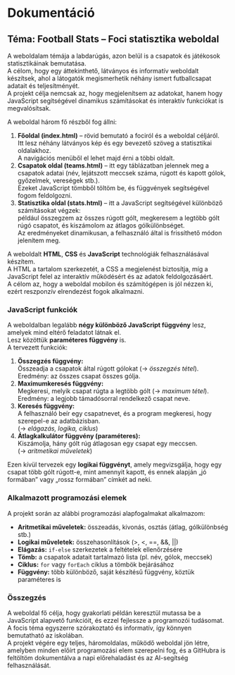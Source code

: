 # Dokumentáció

## Téma: Football Stats – Foci statisztika weboldal

A weboldalam témája a labdarúgás, azon belül is a csapatok és játékosok statisztikáinak bemutatása.  
A célom, hogy egy áttekinthető, látványos és informatív weboldalt készítsek, ahol a látogatók megismerhetik néhány ismert futballcsapat adatait és teljesítményét.  
A projekt célja nemcsak az, hogy megjelenítsem az adatokat, hanem hogy JavaScript segítségével dinamikus számításokat és interaktív funkciókat is megvalósítsak.

A weboldal három fő részből fog állni:
1. **Főoldal (index.html)** – rövid bemutató a fociról és a weboldal céljáról.  
   Itt lesz néhány látványos kép és egy bevezető szöveg a statisztikai oldalakhoz.  
   A navigációs menüből el lehet majd érni a többi oldalt.
2. **Csapatok oldal (teams.html)** – itt egy táblázatban jelennek meg a csapatok adatai (név, lejátszott meccsek száma, rúgott és kapott gólok, győzelmek, vereségek stb.).  
   Ezeket JavaScript tömbből töltöm be, és függvények segítségével fogom feldolgozni.
3. **Statisztika oldal (stats.html)** – itt a JavaScript segítségével különböző számításokat végzek:  
   például összegzem az összes rúgott gólt, megkeresem a legtöbb gólt rúgó csapatot, és kiszámolom az átlagos gólkülönbséget.  
   Az eredményeket dinamikusan, a felhasználó által is frissíthető módon jelenítem meg.

A weboldalt **HTML**, **CSS** és **JavaScript** technológiák felhasználásával készítem.  
A HTML a tartalom szerkezetét, a CSS a megjelenést biztosítja, míg a JavaScript felel az interaktív működésért és az adatok feldolgozásáért.  
A célom az, hogy a weboldal mobilon és számítógépen is jól nézzen ki, ezért reszponzív elrendezést fogok alkalmazni.

### JavaScript funkciók

A weboldalban legalább **négy különböző JavaScript függvény** lesz, amelyek mind eltérő feladatot látnak el.  
Lesz közöttük **paraméteres függvény** is.  
A tervezett funkciók:

1. **Összegzés függvény:**  
   Összeadja a csapatok által rúgott gólokat (→ *összegzés tétel*).  
   Eredmény: az összes csapat összes gólja.
2. **Maximumkeresés függvény:**  
   Megkeresi, melyik csapat rúgta a legtöbb gólt (→ *maximum tétel*).  
   Eredmény: a legjobb támadósorral rendelkező csapat neve.
3. **Keresés függvény:**  
   A felhasználó beír egy csapatnevet, és a program megkeresi, hogy szerepel-e az adatbázisban.  
   (→ *elágazás, logika, ciklus*)
4. **Átlagkalkulátor függvény (paraméteres):**  
   Kiszámolja, hány gólt rúg átlagosan egy csapat egy meccsen.  
   (→ *aritmetikai műveletek*)

Ezen kívül tervezek egy **logikai függvényt**, amely megvizsgálja, hogy egy csapat több gólt rúgott-e, mint amennyit kapott, és ennek alapján „jó formában” vagy „rossz formában” címkét ad neki.

### Alkalmazott programozási elemek

A projekt során az alábbi programozási alapfogalmakat alkalmazom:
- **Aritmetikai műveletek:** összeadás, kivonás, osztás (átlag, gólkülönbség stb.)
- **Logikai műveletek:** összehasonlítások (>, <, ==, &&, ||)
- **Elágazás:** `if-else` szerkezetek a feltételek ellenőrzésére
- **Tömb:** a csapatok adatait tartalmazó lista (pl. név, gólok, meccsek)
- **Ciklus:** `for` vagy `forEach` ciklus a tömbök bejárásához
- **Függvény:** több különböző, saját készítésű függvény, köztük paraméteres is

### Összegzés

A weboldal fő célja, hogy gyakorlati példán keresztül mutassa be a JavaScript alapvető funkcióit, és ezzel fejlessze a programozói tudásomat.  
A focis téma egyszerre szórakoztató és informatív, így könnyen bemutatható az iskolában.  
A projekt végére egy teljes, háromoldalas, működő weboldal jön létre, amelyben minden előírt programozási elem szerepelni fog, és a GitHubra is feltöltöm dokumentálva a napi előrehaladást és az AI-segítség felhasználását.
